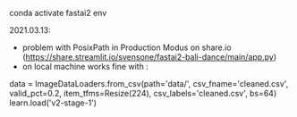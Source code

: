 

conda activate fastai2 env

2021.03.13:
- problem with PosixPath in Production Modus on share.io (https://share.streamlit.io/svensone/fastai2-bali-dance/main/app.py)
- on local machine works fine with :

data = ImageDataLoaders.from_csv(path='data/', csv_fname='cleaned.csv', valid_pct=0.2, item_tfms=Resize(224), csv_labels='cleaned.csv', bs=64)
    learn.load('v2-stage-1')